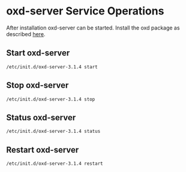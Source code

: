 # oxd-server Service Operations
After installation oxd-server can be started. Install the oxd package as described [here](https://gluu.org/docs/oxd/3.1.4/install/).

## Start oxd-server

```
/etc/init.d/oxd-server-3.1.4 start
```

## Stop oxd-server

```
/etc/init.d/oxd-server-3.1.4 stop
```

## Status oxd-server
```
/etc/init.d/oxd-server-3.1.4 status
```

## Restart oxd-server
```
/etc/init.d/oxd-server-3.1.4 restart
```

